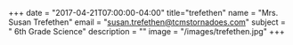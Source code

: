 +++
date = "2017-04-21T07:00:00-04:00"
title="trefethen"
name = "Mrs. Susan Trefethen"
email = "susan.trefethen@tcmstornadoes.com"
subject = " 6th Grade Science"
description = ""
image = "/images/trefethen.jpg"
+++